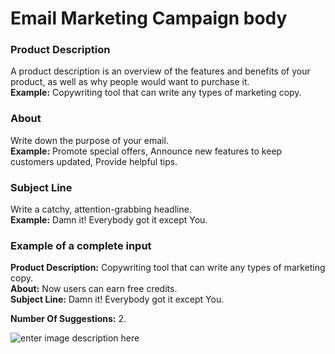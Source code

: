 ﻿# Email Marketing Campaign body

### **Product Description**

A product description is an overview of the features and benefits of your product, as well as why people would want to purchase it.\
**Example:** Copywriting tool that can write any types of marketing copy.

### **About**

Write down the purpose of your email.\
**Example:** Promote special offers, Announce new features to keep customers updated, Provide helpful tips.

### **Subject Line**

Write a catchy, attention-grabbing headline.\
**Example:** Damn it! Everybody got it except You.

### **Example of a complete input**

**Product Description:** Copywriting tool that can write any types of marketing copy.\
**About:** Now users can earn free credits.\
**Subject Line:** Damn it! Everybody got it except You.

**Number Of Suggestions:** 2.

![enter image description here](https://copywriterpro-ai-tools.s3.amazonaws.com/Email-Marketing-Campaign-body.jpg)
